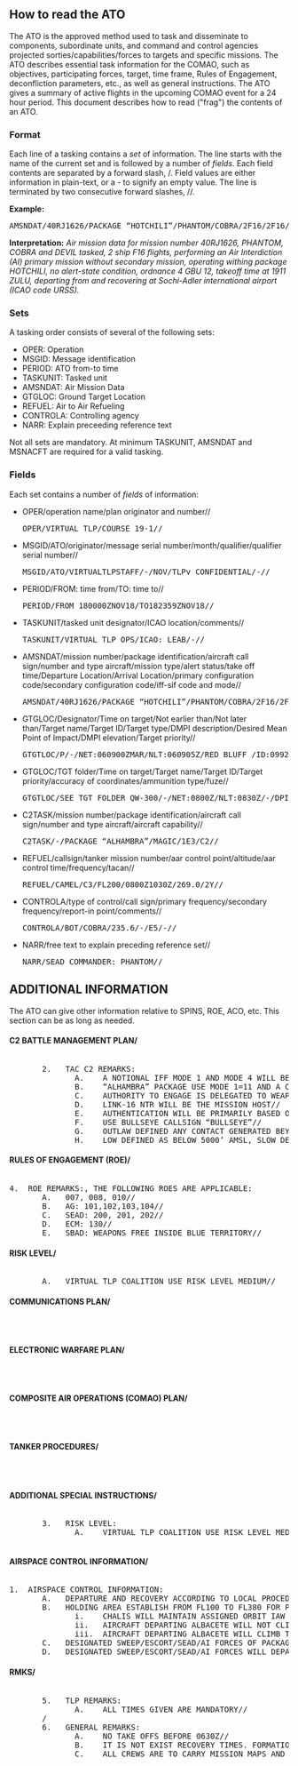 ## How to read the ATO

The ATO is the approved method used to task and disseminate to components, subordinate units, and command and control agencies projected sorties/capabilities/forces to targets and specific missions.  The ATO describes essential task information for the COMAO, such as objectives, participating forces, target, time frame, Rules of Engagement, deconfliction parameters, etc., as well as general instructions. The ATO gives a summary of active flights in the upcoming COMAO event for a 24 hour period. This document describes how to read ("frag") the contents of an ATO.

### Format

Each line of a tasking contains a _set_ of information. The line starts with the name of the current set and is followed by a number of _fields_. Each field contents are separated by a forward slash, /. Field values are either information in plain-text, or a - to signify an empty value. The line is terminated by two consecutive forward slashes, //.

**Example:**

<pre>AMSNDAT/40RJ1626/PACKAGE “HOTCHILI”/PHANTOM/COBRA/2F16/2F16/AI/12H/0630Z/DEPLOC:LEAB/ARRLOC:LEAB/4G12/-/-//</pre>

**Interpretation:** _Air mission data for mission number 40RJ1626, PHANTOM, COBRA and DEVIL tasked, 2 ship F16 flights, performing an Air Interdiction (AI) primary mission without secondary mission, operating withing package HOTCHILI,  no alert-state condition, ordnance 4 GBU 12, takeoff time at 1911 ZULU, departing from and recovering at Sochi-Adler international airport (ICAO code URSS)._

### Sets

A tasking order consists of several of the following sets:

*   OPER: Operation
*   MSGID: Message identification
*   PERIOD: ATO from-to time
*   TASKUNIT: Tasked unit
*   AMSNDAT: Air Mission Data
*   GTGLOC: Ground Target Location
*   REFUEL: Air to Air Refueling
*   CONTROLA: Controlling agency
*   NARR: Explain preceeding  reference text

Not all sets are mandatory. At minimum TASKUNIT, AMSNDAT and MSNACFT are required for a valid tasking.

### Fields

Each set contains a number of _fields_ of information:

*   OPER/operation name/plan originator and number//
       
    <pre>OPER/VIRTUAL TLP/COURSE 19-1//</pre>

*   MSGID/ATO/originator/message serial number/month/qualifier/qualifier serial number//

    <pre>MSGID/ATO/VIRTUALTLPSTAFF/-/NOV/TLPv CONFIDENTIAL/-//</pre>

*   PERIOD/FROM: time from/TO: time to//

    <pre>PERIOD/FROM 180000ZNOV18/TO182359ZNOV18//</pre> 

*   TASKUNIT/tasked unit designator/ICAO location/comments//
    
    <pre>TASKUNIT/VIRTUAL TLP OPS/ICAO: LEAB/-//</pre>

*   AMSNDAT/mission number/package identification/aircraft call sign/number and type aircraft/mission type/alert status/take off time/Departure Location/Arrival Location/primary configuration code/secondary configuration code/iff-sif code and mode//

    <pre>AMSNDAT/40RJ1626/PACKAGE “HOTCHILI”/PHANTOM/COBRA/2F16/2F16/AI/12H/0630Z/DEPLOC:LEAB/ARRLOC:LEAB/4G12/-/-//</pre>

*   GTGLOC/Designator/Time on target/Not earlier than/Not later than/Target name/Target ID/Target type/DMPI description/Desired Mean Point of Impact/DMPI elevation/Target priority//

    <pre>GTGTLOC/P/-/NET:060900ZMAR/NLT:060905Z/RED BLUFF /ID:0992-001/-/DISPERSAL AREAS/DMPID:400948.0N1221406.0W/-/-//</pre>
    
*   GTGLOC/TGT folder/Time on target/Target name/Target ID/Target priority/accuracy of coordinates/ammunition type/fuze//
    
    <pre>GTGTLOC/SEE TGT FOLDER QW-300/-/NET:0800Z/NLT:0830Z/-/DPI 1-13/PRIO GRADE 1/CDE1LOW/PGM/INSTANT//</pre>

*   C2TASK/mission number/package identification/aircraft call sign/number and type aircraft/aircraft capability//

    <pre>C2TASK/-/PACKAGE “ALHAMBRA”/MAGIC/1E3/C2//</pre>

*   REFUEL/callsign/tanker mission number/aar control point/altitude/aar control time/frequency/tacan// 
    
    <pre>REFUEL/CAMEL/C3/FL200/0800Z1030Z/269.0/2Y//</pre>
    
*   CONTROLA/type of control/call sign/primary frequency/secondary frequency/report-in point/comments//

    <pre>CONTROLA/BOT/COBRA/235.6/-/E5/-//</pre>
     
*   NARR/free text to explain preceding reference set//

    <pre>NARR/SEAD COMMANDER: PHANTOM//</pre>

## ADDITIONAL INFORMATION 

The ATO can give other information relative to SPINS, ROE, ACO, etc. This section can be as long as needed.

#### C2 BATTLE MANAGEMENT PLAN/

<pre> 
       2.	TAC C2 REMARKS:
              A.	A NOTIONAL IFF MODE 1 AND MODE 4 WILL BE USED BY BLUE FORCES//
              B.	“ALHAMBRA” PACKAGE USE MODE 1=11 AND A CORRECT MODE 4//
              C.	AUTHORITY TO ENGAGE IS DELEGATED TO WEAPON PLATFORMS//
              D.	LINK-16 NTR WILL BE THE MISSION HOST//
              E.	AUTHENTICATION WILL BE PRIMARILY BASED ON VIRTUAL TLP AMSL 1800//
              F.	USE BULLSEYE CALLSIGN “BULLSEYE”//
              G.	OUTLAW DEFINED ANY CONTACT GENERATED BEYOND THE FLOT//
              H.	LOW DEFINED AS BELOW 5000’ AMSL, SLOW DEFINED AS LESS THAN 300KGS//
</pre>

#### RULES OF ENGAGEMENT (ROE)/

<pre> 
4.	ROE REMARKS:, THE FOLLOWING ROES ARE APPLICABLE:
       A.	007, 008, 010//
       B.	AG: 101,102,103,104//
       C.	SEAD: 200, 201, 202//
       D.	ECM: 130//
       E.	SBAD: WEAPONS FREE INSIDE BLUE TERRITORY//
</pre>

#### RISK LEVEL/

<pre> 
       A.	VIRTUAL TLP COALITION USE RISK LEVEL MEDIUM//
</pre>


#### COMMUNICATIONS PLAN/

<pre> 

</pre>


#### ELECTRONIC WARFARE PLAN/

<pre> 

</pre>


#### COMPOSITE AIR OPERATIONS (COMAO) PLAN/

<pre> 

</pre>


#### TANKER PROCEDURES/

<pre> 

</pre>


#### ADDITIONAL SPECIAL INSTRUCTIONS/

<pre> 
       3.	RISK LEVEL:
              A.	VIRTUAL TLP COALITION USE RISK LEVEL MEDIUM/

</pre>


#### AIRSPACE CONTROL INFORMATION/
<pre> 
1.	AIRSPACE CONTROL INFORMATION:
       A.	DEPARTURE AND RECOVERY ACCORDING TO LOCAL PROCEDURES//
       B.	HOLDING AREA ESTABLISH FROM FL100 TO FL380 FOR PACKAGE “ALHAMBRA”
              i.	CHALIS WILL MAINTAIN ASSIGNED ORBIT IAW COORDINATION BRIEF AT FL300//
              ii.	AIRCRAFT DEPARTING ALBACETE WILL NOT CLIMB ABOVE FL150 BEFORE WPT 2 IF THEY ARE GOING TO REFUEL WITH THE NORTHERN TANKER//
              iii.	AIRCRAFT DEPARTING ALBACETE WILL CLIMB TO FL210 MAXIMUM IF THEY ARE GOING TO REFUEL WITH THE SOUTHERN TANKER//
       C.	DESIGNATED SWEEP/ESCORT/SEAD/AI FORCES OF PACKAGE “ALHAMBRA” USE SAME ROUTE FOR THE PUSH AT THE ASSIGNED ALTITUDE//
       D.	DESIGNATED SWEEP/ESCORT/SEAD/AI FORCES WILL DEPARTURE VMC//
</pre>
#### RMKS/

<pre> 
       5.	TLP REMARKS:
              A.	ALL TIMES GIVEN ARE MANDATORY//
       /
       6.	GENERAL REMARKS:
              A.	NO TAKE OFFS BEFORE 0630Z//
              B.	IT IS NOT EXIST RECOVERY TIMES. FORMATION SHOULD ADJUST 2NM TRAIL BETWEEN THEM AS MINIMUM.
              C.	ALL CREWS ARE TO CARRY MISSION MAPS AND ALL DOCUMENTATION PROVIDED BY MC//
</pre>
